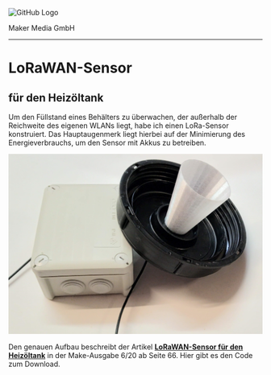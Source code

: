 ![GitHub Logo](http://www.heise.de/make/icons/make_logo.png)

Maker Media GmbH

***

# LoRaWAN-Sensor
## für den Heizöltank

Um den Füllstand eines Behälters zu überwachen, der außerhalb der
Reichweite des eigenen WLANs liegt, habe ich einen LoRa-Sensor
konstruiert. Das Hauptaugenmerk liegt hierbei auf der Minimierung
des Energieverbrauchs, um den Sensor mit Akkus zu betreiben.

![Picture](Sensor.jpg)

Den genauen Aufbau beschreibt der Artikel **[LoRaWAN-Sensor für den Heizöltank](https://www.heise.de/select/make/2020/6/2021114115699440435)** in der Make-Ausgabe 6/20 ab Seite 66. Hier gibt es den Code zum Download.
